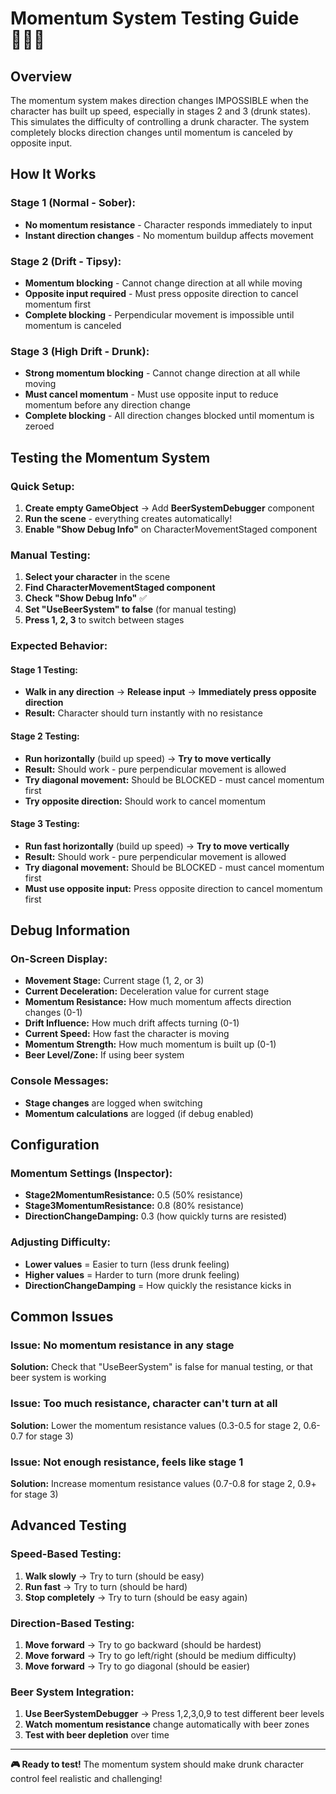 # Momentum System Testing Guide 🏃‍♂️🍺

## Overview
The momentum system makes direction changes IMPOSSIBLE when the character has built up speed, especially in stages 2 and 3 (drunk states). This simulates the difficulty of controlling a drunk character. The system completely blocks direction changes until momentum is canceled by opposite input.

## How It Works

### **Stage 1 (Normal - Sober):**
- **No momentum resistance** - Character responds immediately to input
- **Instant direction changes** - No momentum buildup affects movement

### **Stage 2 (Drift - Tipsy):**
- **Momentum blocking** - Cannot change direction at all while moving
- **Opposite input required** - Must press opposite direction to cancel momentum first
- **Complete blocking** - Perpendicular movement is impossible until momentum is canceled

### **Stage 3 (High Drift - Drunk):**
- **Strong momentum blocking** - Cannot change direction at all while moving
- **Must cancel momentum** - Must use opposite input to reduce momentum before any direction change
- **Complete blocking** - All direction changes blocked until momentum is zeroed

## Testing the Momentum System

### **Quick Setup:**
1. **Create empty GameObject** → Add **BeerSystemDebugger** component
2. **Run the scene** - everything creates automatically!
3. **Enable "Show Debug Info"** on CharacterMovementStaged component

### **Manual Testing:**
1. **Select your character** in the scene
2. **Find CharacterMovementStaged component**
3. **Check "Show Debug Info"** ✅
4. **Set "UseBeerSystem" to false** (for manual testing)
5. **Press 1, 2, 3** to switch between stages

### **Expected Behavior:**

#### **Stage 1 Testing:**
- **Walk in any direction** → **Release input** → **Immediately press opposite direction**
- **Result:** Character should turn instantly with no resistance

#### **Stage 2 Testing:**
- **Run horizontally** (build up speed) → **Try to move vertically**
- **Result:** Should work - pure perpendicular movement is allowed
- **Try diagonal movement:** Should be BLOCKED - must cancel momentum first
- **Try opposite direction:** Should work to cancel momentum

#### **Stage 3 Testing:**
- **Run fast horizontally** (build up speed) → **Try to move vertically**
- **Result:** Should work - pure perpendicular movement is allowed
- **Try diagonal movement:** Should be BLOCKED - must cancel momentum first
- **Must use opposite input:** Press opposite direction to cancel momentum first

## Debug Information

### **On-Screen Display:**
- **Movement Stage:** Current stage (1, 2, or 3)
- **Current Deceleration:** Deceleration value for current stage
- **Momentum Resistance:** How much momentum affects direction changes (0-1)
- **Drift Influence:** How much drift affects turning (0-1)
- **Current Speed:** How fast the character is moving
- **Momentum Strength:** How much momentum is built up (0-1)
- **Beer Level/Zone:** If using beer system

### **Console Messages:**
- **Stage changes** are logged when switching
- **Momentum calculations** are logged (if debug enabled)

## Configuration

### **Momentum Settings (Inspector):**
- **Stage2MomentumResistance:** 0.5 (50% resistance)
- **Stage3MomentumResistance:** 0.8 (80% resistance)  
- **DirectionChangeDamping:** 0.3 (how quickly turns are resisted)

### **Adjusting Difficulty:**
- **Lower values** = Easier to turn (less drunk feeling)
- **Higher values** = Harder to turn (more drunk feeling)
- **DirectionChangeDamping** = How quickly the resistance kicks in

## Common Issues

### **Issue: No momentum resistance in any stage**
**Solution:** Check that "UseBeerSystem" is false for manual testing, or that beer system is working

### **Issue: Too much resistance, character can't turn at all**
**Solution:** Lower the momentum resistance values (0.3-0.5 for stage 2, 0.6-0.7 for stage 3)

### **Issue: Not enough resistance, feels like stage 1**
**Solution:** Increase momentum resistance values (0.7-0.8 for stage 2, 0.9+ for stage 3)

## Advanced Testing

### **Speed-Based Testing:**
1. **Walk slowly** → Try to turn (should be easy)
2. **Run fast** → Try to turn (should be hard)
3. **Stop completely** → Try to turn (should be easy again)

### **Direction-Based Testing:**
1. **Move forward** → Try to go backward (should be hardest)
2. **Move forward** → Try to go left/right (should be medium difficulty)
3. **Move forward** → Try to go diagonal (should be easier)

### **Beer System Integration:**
1. **Use BeerSystemDebugger** → Press 1,2,3,0,9 to test different beer levels
2. **Watch momentum resistance** change automatically with beer zones
3. **Test with beer depletion** over time

---

**🎮 Ready to test!** The momentum system should make drunk character control feel realistic and challenging!
